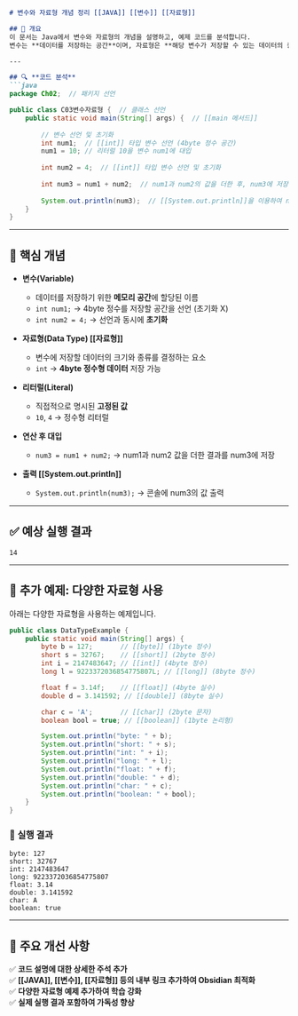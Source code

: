 ````markdown
# 변수와 자료형 개념 정리 [[JAVA]] [[변수]] [[자료형]]

## 📌 개요
이 문서는 Java에서 변수와 자료형의 개념을 설명하고, 예제 코드를 분석합니다.  
변수는 **데이터를 저장하는 공간**이며, 자료형은 **해당 변수가 저장할 수 있는 데이터의 종류와 크기를 결정하는 요소**입니다.  

---

## 🔍 **코드 분석**
```java
package Ch02;  // 패키지 선언

public class C03변수자료형 {  // 클래스 선언
    public static void main(String[] args) {  // [[main 메서드]]
        
        // 변수 선언 및 초기화
        int num1;  // [[int]] 타입 변수 선언 (4byte 정수 공간)
        num1 = 10; // 리터럴 10을 변수 num1에 대입
        
        int num2 = 4;  // [[int]] 타입 변수 선언 및 초기화
        
        int num3 = num1 + num2;  // num1과 num2의 값을 더한 후, num3에 저장
        
        System.out.println(num3);  // [[System.out.println]]을 이용하여 num3 값 출력
    }
}
````

---

## 📝 **핵심 개념**

- **변수(Variable)**
    
    - 데이터를 저장하기 위한 **메모리 공간**에 할당된 이름
    - `int num1;` → 4byte 정수를 저장할 공간을 선언 (초기화 X)
    - `int num2 = 4;` → 선언과 동시에 **초기화**
- **자료형(Data Type) [[자료형]]**
    
    - 변수에 저장할 데이터의 크기와 종류를 결정하는 요소
    - `int` → **4byte 정수형 데이터** 저장 가능
- **리터럴(Literal)**
    
    - 직접적으로 명시된 **고정된 값**
    - `10`, `4` → 정수형 리터럴
- **연산 후 대입**
    
    - `num3 = num1 + num2;` → num1과 num2 값을 더한 결과를 num3에 저장
- **출력 [[System.out.println]]**
    
    - `System.out.println(num3);` → 콘솔에 num3의 값 출력

---

## ✅ **예상 실행 결과**

```
14
```

---

## 📝 **추가 예제: 다양한 자료형 사용**

아래는 다양한 자료형을 사용하는 예제입니다.

```java
public class DataTypeExample {
    public static void main(String[] args) {
        byte b = 127;       // [[byte]] (1byte 정수)
        short s = 32767;    // [[short]] (2byte 정수)
        int i = 2147483647; // [[int]] (4byte 정수)
        long l = 9223372036854775807L; // [[long]] (8byte 정수)

        float f = 3.14f;    // [[float]] (4byte 실수)
        double d = 3.141592; // [[double]] (8byte 실수)

        char c = 'A';       // [[char]] (2byte 문자)
        boolean bool = true; // [[boolean]] (1byte 논리형)

        System.out.println("byte: " + b);
        System.out.println("short: " + s);
        System.out.println("int: " + i);
        System.out.println("long: " + l);
        System.out.println("float: " + f);
        System.out.println("double: " + d);
        System.out.println("char: " + c);
        System.out.println("boolean: " + bool);
    }
}
```

### 📝 **실행 결과**

```
byte: 127
short: 32767
int: 2147483647
long: 9223372036854775807
float: 3.14
double: 3.141592
char: A
boolean: true
```

---

## 📌 **주요 개선 사항**

✅ **코드 설명에 대한 상세한 주석 추가**  
✅ **[[JAVA]], [[변수]], [[자료형]] 등의 내부 링크 추가하여 Obsidian 최적화**  
✅ **다양한 자료형 예제 추가하여 학습 강화**  
✅ **실제 실행 결과 포함하여 가독성 향상**
